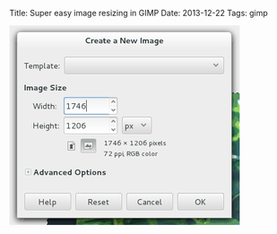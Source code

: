 Title: Super easy image resizing in GIMP
Date: 2013-12-22
Tags: gimp

![GIMP math recording](/static/images/024/gimp_math.gif "GIMP math recording")
